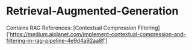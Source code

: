 # Retrieval-Augmented-Generation
Contains RAG 
References:
[Contextual Compression Filtering]('https://medium.aiplanet.com/implement-contextual-compression-and-filtering-in-rag-pipeline-4e9d4a92aa8f']
